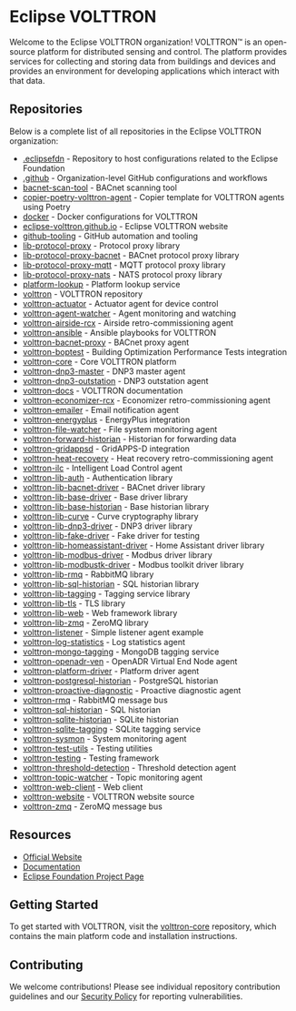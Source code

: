 # Eclipse VOLTTRON

Welcome to the Eclipse VOLTTRON organization! VOLTTRON™ is an open-source platform for distributed sensing and control. The platform provides services for collecting and storing data from buildings and devices and provides an environment for developing applications which interact with that data.

## Repositories

Below is a complete list of all repositories in the Eclipse VOLTTRON organization:

- [.eclipsefdn](https://github.com/eclipse-volttron/.eclipsefdn) - Repository to host configurations related to the Eclipse Foundation
- [.github](https://github.com/eclipse-volttron/.github) - Organization-level GitHub configurations and workflows
- [bacnet-scan-tool](https://github.com/eclipse-volttron/bacnet-scan-tool) - BACnet scanning tool
- [copier-poetry-volttron-agent](https://github.com/eclipse-volttron/copier-poetry-volttron-agent) - Copier template for VOLTTRON agents using Poetry
- [docker](https://github.com/eclipse-volttron/docker) - Docker configurations for VOLTTRON
- [eclipse-volttron.github.io](https://github.com/eclipse-volttron/eclipse-volttron.github.io) - Eclipse VOLTTRON website
- [github-tooling](https://github.com/eclipse-volttron/github-tooling) - GitHub automation and tooling
- [lib-protocol-proxy](https://github.com/eclipse-volttron/lib-protocol-proxy) - Protocol proxy library
- [lib-protocol-proxy-bacnet](https://github.com/eclipse-volttron/lib-protocol-proxy-bacnet) - BACnet protocol proxy library
- [lib-protocol-proxy-mqtt](https://github.com/eclipse-volttron/lib-protocol-proxy-mqtt) - MQTT protocol proxy library
- [lib-protocol-proxy-nats](https://github.com/eclipse-volttron/lib-protocol-proxy-nats) - NATS protocol proxy library
- [platform-lookup](https://github.com/eclipse-volttron/platform-lookup) - Platform lookup service
- [volttron](https://github.com/eclipse-volttron/volttron) - VOLTTRON repository
- [volttron-actuator](https://github.com/eclipse-volttron/volttron-actuator) - Actuator agent for device control
- [volttron-agent-watcher](https://github.com/eclipse-volttron/volttron-agent-watcher) - Agent monitoring and watching
- [volttron-airside-rcx](https://github.com/eclipse-volttron/volttron-airside-rcx) - Airside retro-commissioning agent
- [volttron-ansible](https://github.com/eclipse-volttron/volttron-ansible) - Ansible playbooks for VOLTTRON
- [volttron-bacnet-proxy](https://github.com/eclipse-volttron/volttron-bacnet-proxy) - BACnet proxy agent
- [volttron-boptest](https://github.com/eclipse-volttron/volttron-boptest) - Building Optimization Performance Tests integration
- [volttron-core](https://github.com/eclipse-volttron/volttron-core) - Core VOLTTRON platform
- [volttron-dnp3-master](https://github.com/eclipse-volttron/volttron-dnp3-master) - DNP3 master agent
- [volttron-dnp3-outstation](https://github.com/eclipse-volttron/volttron-dnp3-outstation) - DNP3 outstation agent
- [volttron-docs](https://github.com/eclipse-volttron/volttron-docs) - VOLTTRON documentation
- [volttron-economizer-rcx](https://github.com/eclipse-volttron/volttron-economizer-rcx) - Economizer retro-commissioning agent
- [volttron-emailer](https://github.com/eclipse-volttron/volttron-emailer) - Email notification agent
- [volttron-energyplus](https://github.com/eclipse-volttron/volttron-energyplus) - EnergyPlus integration
- [volttron-file-watcher](https://github.com/eclipse-volttron/volttron-file-watcher) - File system monitoring agent
- [volttron-forward-historian](https://github.com/eclipse-volttron/volttron-forward-historian) - Historian for forwarding data
- [volttron-gridappsd](https://github.com/eclipse-volttron/volttron-gridappsd) - GridAPPS-D integration
- [volttron-heat-recovery](https://github.com/eclipse-volttron/volttron-heat-recovery) - Heat recovery retro-commissioning agent
- [volttron-ilc](https://github.com/eclipse-volttron/volttron-ilc) - Intelligent Load Control agent
- [volttron-lib-auth](https://github.com/eclipse-volttron/volttron-lib-auth) - Authentication library
- [volttron-lib-bacnet-driver](https://github.com/eclipse-volttron/volttron-lib-bacnet-driver) - BACnet driver library
- [volttron-lib-base-driver](https://github.com/eclipse-volttron/volttron-lib-base-driver) - Base driver library
- [volttron-lib-base-historian](https://github.com/eclipse-volttron/volttron-lib-base-historian) - Base historian library
- [volttron-lib-curve](https://github.com/eclipse-volttron/volttron-lib-curve) - Curve cryptography library
- [volttron-lib-dnp3-driver](https://github.com/eclipse-volttron/volttron-lib-dnp3-driver) - DNP3 driver library
- [volttron-lib-fake-driver](https://github.com/eclipse-volttron/volttron-lib-fake-driver) - Fake driver for testing
- [volttron-lib-homeassistant-driver](https://github.com/eclipse-volttron/volttron-lib-homeassistant-driver) - Home Assistant driver library
- [volttron-lib-modbus-driver](https://github.com/eclipse-volttron/volttron-lib-modbus-driver) - Modbus driver library
- [volttron-lib-modbustk-driver](https://github.com/eclipse-volttron/volttron-lib-modbustk-driver) - Modbus toolkit driver library
- [volttron-lib-rmq](https://github.com/eclipse-volttron/volttron-lib-rmq) - RabbitMQ library
- [volttron-lib-sql-historian](https://github.com/eclipse-volttron/volttron-lib-sql-historian) - SQL historian library
- [volttron-lib-tagging](https://github.com/eclipse-volttron/volttron-lib-tagging) - Tagging service library
- [volttron-lib-tls](https://github.com/eclipse-volttron/volttron-lib-tls) - TLS library
- [volttron-lib-web](https://github.com/eclipse-volttron/volttron-lib-web) - Web framework library
- [volttron-lib-zmq](https://github.com/eclipse-volttron/volttron-lib-zmq) - ZeroMQ library
- [volttron-listener](https://github.com/eclipse-volttron/volttron-listener) - Simple listener agent example
- [volttron-log-statistics](https://github.com/eclipse-volttron/volttron-log-statistics) - Log statistics agent
- [volttron-mongo-tagging](https://github.com/eclipse-volttron/volttron-mongo-tagging) - MongoDB tagging service
- [volttron-openadr-ven](https://github.com/eclipse-volttron/volttron-openadr-ven) - OpenADR Virtual End Node agent
- [volttron-platform-driver](https://github.com/eclipse-volttron/volttron-platform-driver) - Platform driver agent
- [volttron-postgresql-historian](https://github.com/eclipse-volttron/volttron-postgresql-historian) - PostgreSQL historian
- [volttron-proactive-diagnostic](https://github.com/eclipse-volttron/volttron-proactive-diagnostic) - Proactive diagnostic agent
- [volttron-rmq](https://github.com/eclipse-volttron/volttron-rmq) - RabbitMQ message bus
- [volttron-sql-historian](https://github.com/eclipse-volttron/volttron-sql-historian) - SQL historian
- [volttron-sqlite-historian](https://github.com/eclipse-volttron/volttron-sqlite-historian) - SQLite historian
- [volttron-sqlite-tagging](https://github.com/eclipse-volttron/volttron-sqlite-tagging) - SQLite tagging service
- [volttron-sysmon](https://github.com/eclipse-volttron/volttron-sysmon) - System monitoring agent
- [volttron-test-utils](https://github.com/eclipse-volttron/volttron-test-utils) - Testing utilities
- [volttron-testing](https://github.com/eclipse-volttron/volttron-testing) - Testing framework
- [volttron-threshold-detection](https://github.com/eclipse-volttron/volttron-threshold-detection) - Threshold detection agent
- [volttron-topic-watcher](https://github.com/eclipse-volttron/volttron-topic-watcher) - Topic monitoring agent
- [volttron-web-client](https://github.com/eclipse-volttron/volttron-web-client) - Web client
- [volttron-website](https://github.com/eclipse-volttron/volttron-website) - VOLTTRON website source
- [volttron-zmq](https://github.com/eclipse-volttron/volttron-zmq) - ZeroMQ message bus

## Resources

- [Official Website](https://volttron.org/)
- [Documentation](https://eclipse-volttron.readthedocs.io/)
- [Eclipse Foundation Project Page](https://projects.eclipse.org/projects/iot.volttron)

## Getting Started

To get started with VOLTTRON, visit the [volttron-core](https://github.com/eclipse-volttron/volttron-core) repository, which contains the main platform code and installation instructions.

## Contributing

We welcome contributions! Please see individual repository contribution guidelines and our [Security Policy](./SECURITY.md) for reporting vulnerabilities.
